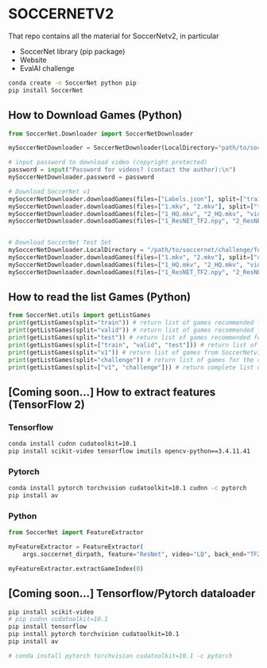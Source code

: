 # SOCCERNETV2

That repo contains all the material for SoccerNetv2, in particular

 - SoccerNet library (pip package)
 - Website
 - EvalAI challenge


```bash
conda create -n SoccerNet python pip
pip install SoccerNet
```

## How to Download Games (Python)

```python
from SoccerNet.Downloader import SoccerNetDownloader

mySoccerNetDownloader = SoccerNetDownloader(LocalDirectory="path/to/soccernet")

# input password to download video (copyright protected)
password = input("Password for videos? (contact the author):\n")
mySoccerNetDownloader.password = password

# Download SoccerNet v1
mySoccerNetDownloader.downloadGames(files=["Labels.json"], split=["train","valid","test"]) # download labels
mySoccerNetDownloader.downloadGames(files=["1.mkv", "2.mkv"], split=["train","valid","test"]) # download LQ Videos
mySoccerNetDownloader.downloadGames(files=["1_HQ.mkv", "2_HQ.mkv", "video.ini"], split=["train","valid","test"]) # download HQ Videos
mySoccerNetDownloader.downloadGames(files=["1_ResNET_TF2.npy", "2_ResNET_TF2.npy"], split=["train","valid","test"]) # download Features


# Download SoccerNet Test Set
mySoccerNetDownloader.LocalDirectory = "/path/to/soccernet/challenge/folder"
mySoccerNetDownloader.downloadGames(files=["1.mkv", "2.mkv"], split=["challenge"]) # download LQ Videos
mySoccerNetDownloader.downloadGames(files=["1_HQ.mkv", "2_HQ.mkv", "video.ini"], split=["challenge"]) # download HQ Videos
mySoccerNetDownloader.downloadGames(files=["1_ResNET_TF2.npy", "2_ResNET_TF2.npy"], split=["challenge"]) # download Features
```

## How to read the list Games (Python)

```python
from SoccerNet.utils import getListGames
print(getListGames(split="train")) # return list of games recommended for training
print(getListGames(split="valid")) # return list of games recommended for validation
print(getListGames(split="test")) # return list of games recommended for testing
print(getListGames(split=["train", "valid", "test"])) # return list of games for training, validation and testing
print(getListGames(split="v1")) # return list of games from SoccerNetv1 (train/valid/test)
print(getListGames(split="challenge")) # return list of games for the challenge
print(getListGames(split=["v1", "challenge"])) # return complete list of games

```

## [Coming soon...] How to extract features (TensorFlow 2)

### Tensorflow
```bash
conda install cudnn cudatoolkit=10.1
pip install scikit-video tensorflow imutils opencv-python==3.4.11.41
```

### Pytorch
```bash
conda install pytorch torchvision cudatoolkit=10.1 cudnn -c pytorch
pip install av
```
### Python
```python
from SoccerNet import FeatureExtractor

myFeatureExtractor = FeatureExtractor(
    args.soccernet_dirpath, feature="ResNet", video="LQ", back_end="TF2")

myFeatureExtractor.extractGameIndex(0)
```

## [Coming soon...] Tensorflow/Pytorch dataloader

```bash
pip install scikit-video
# pip cudnn cudatoolkit=10.1
pip install tensorflow
pip install pytorch torchvision cudatoolkit=10.1
pip install av

# conda install pytorch torchvision cudatoolkit=10.1 -c pytorch
```
